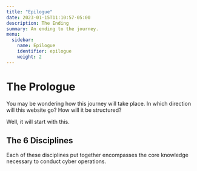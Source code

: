```yaml
---
title: "Epilogue"
date: 2023-01-15T11:10:57-05:00
description: The Ending
summary: An ending to the journey.
menu:
  sidebar:
    name: Epilogue
    identifier: epilogue
    weight: 2
---
```


# The Prologue
You may be wondering how this journey will take place. In which direction will this website go? How will it be structured?

Well, it will start with this.

## The 6 Disciplines

Each of these disciplines put together encompasses the core knowledge necessary to conduct cyber operations.



